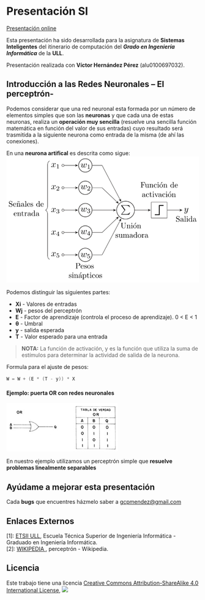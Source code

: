 
# Presentación SI
[Presentación online](https://prezi.com/5iihxksnm5h6/untitled-prezi/?utm_campaign=share&utm_medium=copy)


Esta presentación ha sido desarrollada para la asignatura de **Sistemas Inteligentes** del itinerario de computación del **_Grado en Ingeniería Informática_** de la **ULL**.

Presentación realizada con **Víctor Hernández Pérez** (alu0100697032).

## Introducción a las Redes Neuronales – El perceptrón-


 Podemos considerar que una red neuronal esta formada por un número de elementos simples que son las **neuronas** y que cada una de estas neuronas, realiza un **operación muy sencilla** (resuelve una sencilla función matemática en función del valor de sus entradas) cuyo resultado será trasmitida a la siguiente neurona como entrada de la misma (de ahí las conexiones).  

 En una **neurona artifical** es descrita como sigue:
 ![Pantalla inicial](https://github.com/gcpmendez/SI_Perceptron/blob/master/images/perceptron.png?raw=true)


Podemos distinguir las siguientes partes:
- **Xi** - Valores de entradas
- **Wj** - pesos del perceptrón
- **E** - Factor de aprendizaje (controla el proceso de aprendizaje). 0 < E < 1
- **θ** - Umbral
- **y** - salida esperada
- **T** - Valor esperado para una entrada

> **NOTA:** La función de activación, y es la función que utiliza la suma de estímulos para determinar la actividad de salida de la neurona.

Formula para el ajuste de pesos:

```java
W = W + (E * (T - y)) * X
```


#### Ejemplo: puerta OR con redes neuronales

 ![Pantalla inicial](https://github.com/gcpmendez/SI_Perceptron/blob/master/images/OR.jpg?raw=true)  

En nuestro ejemplo utilizamos un perceptrón simple que **resuelve problemas linealmente separables**

## Ayúdame a mejorar esta presentación

Cada **bugs** que encuentres házmelo saber a [gcpmendez@gmail.com](mailto:gcpmendez@gmail.com)

## Enlaces Externos

  [1]: [ETSII ULL](http://www.ull.es/view/centros/etsii/Tercero_7/es), Escuela Técnica Superior de Ingeniería Informática - Graduado en Ingeniería Informática.   
  [2]: [WIKIPEDIA ](https://es.wikipedia.org/wiki/Perceptr%C3%B3n), perceptrón - Wikipedia.


## Licencia

Este trabajo tiene una licencia [ Creative Commons Attribution-ShareAlike 4.0 International License](http://creativecommons.org/licenses/by-sa/4.0/),
![](https://i.creativecommons.org/l/by-sa/4.0/88x31.png)
